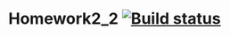 # Homework2_2 [![Build status](https://ci.appveyor.com/api/projects/status/q73eon76ys6h0u2y?svg=true)](https://ci.appveyor.com/project/cromax-max/homework2-2)
